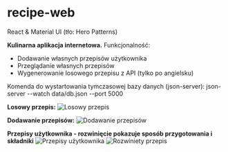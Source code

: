 # recipe-web

React & Material UI (tło: Hero Patterns)

**Kulinarna aplikacja internetowa.**
Funkcjonalność:
* Dodawanie własnych przepisów użytkownika
* Przeglądanie własnych przepisów
* Wygenerowanie losowego przepisu z API (tylko po angielsku)

Komenda do wystartowania tymczasowej bazy danych (json-server):
json-server --watch data/db.json --port 5000

**Losowy przepis:**
![Losowy przepis](https://imgur.com/eOEeJv6)

**Dodawanie przepisów:**
![Dodawanie przepisów](https://imgur.com/PFkZ18h)

**Przepisy użytkownika - rozwinięcie pokazuje sposób przygotowania i składniki**
![Przepisy użytkownika](https://imgur.com/5tctPhW)
![Rozwiniety przepis](https://imgur.com/EUJgMzC)

